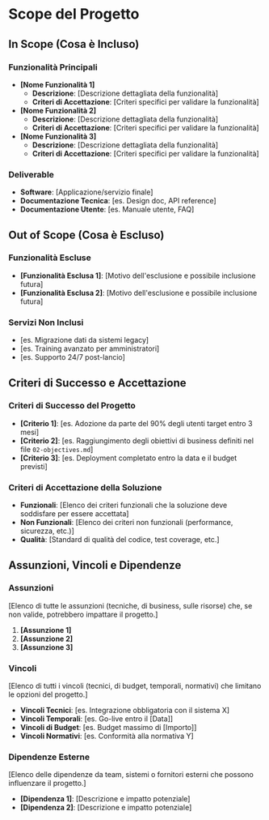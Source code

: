 # Scope del Progetto

## In Scope (Cosa è Incluso)

### Funzionalità Principali

- **[Nome Funzionalità 1]**
  - **Descrizione**: [Descrizione dettagliata della funzionalità]
  - **Criteri di Accettazione**: [Criteri specifici per validare la funzionalità]
- **[Nome Funzionalità 2]**
  - **Descrizione**: [Descrizione dettagliata della funzionalità]
  - **Criteri di Accettazione**: [Criteri specifici per validare la funzionalità]
- **[Nome Funzionalità 3]**
  - **Descrizione**: [Descrizione dettagliata della funzionalità]
  - **Criteri di Accettazione**: [Criteri specifici per validare la funzionalità]

### Deliverable

- **Software**: [Applicazione/servizio finale]
- **Documentazione Tecnica**: [es. Design doc, API reference]
- **Documentazione Utente**: [es. Manuale utente, FAQ]

## Out of Scope (Cosa è Escluso)

### Funzionalità Escluse

- **[Funzionalità Esclusa 1]**: [Motivo dell'esclusione e possibile inclusione futura]
- **[Funzionalità Esclusa 2]**: [Motivo dell'esclusione e possibile inclusione futura]

### Servizi Non Inclusi

- [es. Migrazione dati da sistemi legacy]
- [es. Training avanzato per amministratori]
- [es. Supporto 24/7 post-lancio]

## Criteri di Successo e Accettazione

### Criteri di Successo del Progetto

- **[Criterio 1]**: [es. Adozione da parte del 90% degli utenti target entro 3 mesi]
- **[Criterio 2]**: [es. Raggiungimento degli obiettivi di business definiti nel file `02-objectives.md`]
- **[Criterio 3]**: [es. Deployment completato entro la data e il budget previsti]

### Criteri di Accettazione della Soluzione

- **Funzionali**: [Elenco dei criteri funzionali che la soluzione deve soddisfare per essere accettata]
- **Non Funzionali**: [Elenco dei criteri non funzionali (performance, sicurezza, etc.)]
- **Qualità**: [Standard di qualità del codice, test coverage, etc.]

## Assunzioni, Vincoli e Dipendenze

### Assunzioni

[Elenco di tutte le assunzioni (tecniche, di business, sulle risorse) che, se non valide, potrebbero impattare il progetto.]
1. **[Assunzione 1]**
2. **[Assunzione 2]**
3. **[Assunzione 3]**

### Vincoli

[Elenco di tutti i vincoli (tecnici, di budget, temporali, normativi) che limitano le opzioni del progetto.]
- **Vincoli Tecnici**: [es. Integrazione obbligatoria con il sistema X]
- **Vincoli Temporali**: [es. Go-live entro il [Data]]
- **Vincoli di Budget**: [es. Budget massimo di [Importo]]
- **Vincoli Normativi**: [es. Conformità alla normativa Y]

### Dipendenze Esterne

[Elenco delle dipendenze da team, sistemi o fornitori esterni che possono influenzare il progetto.]
- **[Dipendenza 1]**: [Descrizione e impatto potenziale]
- **[Dipendenza 2]**: [Descrizione e impatto potenziale]
